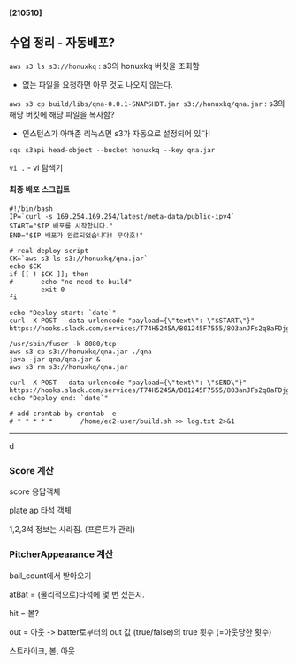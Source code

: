 **[210510]**



## 수업 정리 - 자동배포?

`aws s3 ls s3://honuxkq` : s3의 honuxkq 버킷을 조회함

- 없는 파일을 요청하면 아무 것도 나오지 않는다.

`aws s3 cp build/libs/qna-0.0.1-SNAPSHOT.jar s3://honuxkq/qna.jar` : s3의 해당 버킷에 해당 파일을 복사함?

- 인스턴스가 아마존 리눅스면 s3가 자동으로 설정되어 있다!

`sqs s3api head-object --bucket honuxkq --key qna.jar`

`vi .` - vi 탐색기

#### 최종 배포 스크립트

```
#!/bin/bash
IP=`curl -s 169.254.169.254/latest/meta-data/public-ipv4`
START="$IP 배포를 시작합니다."
END="$IP 배포가 완료되었습니다! 무야호!"

# real deploy script
CK=`aws s3 ls s3://honuxkq/qna.jar`
echo $CK
if [[ ! $CK ]]; then
#       echo "no need to build"
        exit 0
fi

echo "Deploy start: `date`"
curl -X POST --data-urlencode "payload={\"text\": \"$START\"}" https://hooks.slack.com/services/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

/usr/sbin/fuser -k 8080/tcp
aws s3 cp s3://honuxkq/qna.jar ./qna
java -jar qna/qna.jar &
aws s3 rm s3://honuxkq/qna.jar

curl -X POST --data-urlencode "payload={\"text\": \"$END\"}" https://hooks.slack.com/services/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
echo "Deploy end: `date`"

# add crontab by crontab -e
# * * * * *       /home/ec2-user/build.sh >> log.txt 2>&1
```



---

d

### Score 계산

score 응답객체

plate ap 타석 객체

1,2,3석 정보는 사라짐. (프론트가 관리)



### PitcherAppearance 계산

ball_count에서 받아오기

atBat = (물리적으로)타석에 몇 번 섰는지.

hit = 볼?

out = 아웃 -> batter로부터의 out 값 (true/false)의 true 횟수 (=아웃당한 횟수)

스트라이크, 볼, 아웃

